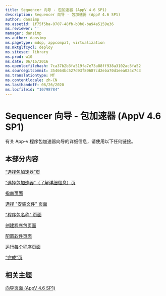```yaml
---
title: Sequencer 向导 - 包加速器 (AppV 4.6 SP1)
description: Sequencer 向导 - 包加速器 (AppV 4.6 SP1)
author: dansimp
ms.assetid: 1f75f5ba-0707-48fb-b0b8-ba94a5159e36
ms.reviewer: ''
manager: dansimp
ms.author: dansimp
ms.pagetype: mdop, appcompat, virtualization
ms.mktglfcycl: deploy
ms.sitesec: library
ms.prod: w10
ms.date: 06/16/2016
ms.openlocfilehash: 7ca37b2b3fa519fa7e73a88ff938a3102ac5fa52
ms.sourcegitcommit: 354664bc527d93f80687cd2eba70d1eea024c7c3
ms.translationtype: MT
ms.contentlocale: zh-CN
ms.lasthandoff: 06/26/2020
ms.locfileid: "10798784"
---
```

# Sequencer 向导 - 包加速器 (AppV 4.6 SP1)


有关 App-v 程序包加速器向导的详细信息，请使用以下任何链接。

## 本部分内容


<a href="" id="select-package-accelerator-page"></a>[“选择包加速器”页](select-package-accelerator-page.md)  

<a href="" id="select-package-accelerator--learn-more--page"></a>[“选择包加速器”（了解详细信息）页](select-package-accelerator--learn-more--page.md)  

<a href="" id="guidance-page"></a>[指南页面](guidance-page-app-v-46-sp1.md)  

<a href="" id="select-installation-files-page"></a>[选择 "安装文件" 页面](select-installation-files-page-app-v-46-sp1.md)  

<a href="" id="package-name-page"></a>["程序包名称" 页面](package-name-page--app-v-46-sp1.md)  

<a href="" id="create-package-page"></a>[创建程序包页面](create-package-page--app-v-46-sp1.md)  

<a href="" id="configure-software-page"></a>[配置软件页面](configure-software-page-app-v-46-sp1.md)  

<a href="" id="run-each-program-page"></a>[运行每个程序页面](run-each-program-page-app-v-46-sp1.md)  

<a href="" id="completion-page"></a>[“完成”页](completion-page-package-accelerator.md)  

## 相关主题


[向导页面 (AppV 4.6 SP1)](wizard-pages--appv-46-sp1-.md)

 

 





